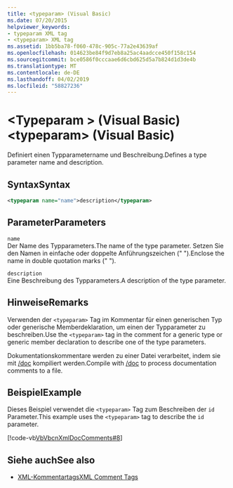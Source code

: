```yaml
---
title: <typeparam> (Visual Basic)
ms.date: 07/20/2015
helpviewer_keywords:
- typeparam XML tag
- <typeparam> XML tag
ms.assetid: 1bb5ba78-f060-478c-905c-77a2e43639af
ms.openlocfilehash: 014623be84f9d7eb8a25ac4aadcce450f158c154
ms.sourcegitcommit: bce0586f0cccaae6d6cbd625d5a7b824d1d3de4b
ms.translationtype: MT
ms.contentlocale: de-DE
ms.lasthandoff: 04/02/2019
ms.locfileid: "58827236"
---
```

# <a name="typeparam-visual-basic"></a><span data-ttu-id="a5620-102">\<Typeparam > (Visual Basic)</span><span class="sxs-lookup"><span data-stu-id="a5620-102">\<typeparam> (Visual Basic)</span></span>
<span data-ttu-id="a5620-103">Definiert einen Typparametername und Beschreibung.</span><span class="sxs-lookup"><span data-stu-id="a5620-103">Defines a type parameter name and description.</span></span>  
  
## <a name="syntax"></a><span data-ttu-id="a5620-104">Syntax</span><span class="sxs-lookup"><span data-stu-id="a5620-104">Syntax</span></span>  
  
```xml  
<typeparam name="name">description</typeparam>  
```  
  
## <a name="parameters"></a><span data-ttu-id="a5620-105">Parameter</span><span class="sxs-lookup"><span data-stu-id="a5620-105">Parameters</span></span>  
 `name`  
 <span data-ttu-id="a5620-106">Der Name des Typparameters.</span><span class="sxs-lookup"><span data-stu-id="a5620-106">The name of the type parameter.</span></span> <span data-ttu-id="a5620-107">Setzen Sie den Namen in einfache oder doppelte Anführungszeichen (" ").</span><span class="sxs-lookup"><span data-stu-id="a5620-107">Enclose the name in double quotation marks (" ").</span></span>  
  
 `description`  
 <span data-ttu-id="a5620-108">Eine Beschreibung des Typparameters.</span><span class="sxs-lookup"><span data-stu-id="a5620-108">A description of the type parameter.</span></span>  
  
## <a name="remarks"></a><span data-ttu-id="a5620-109">Hinweise</span><span class="sxs-lookup"><span data-stu-id="a5620-109">Remarks</span></span>  
 <span data-ttu-id="a5620-110">Verwenden der `<typeparam>` Tag im Kommentar für einen generischen Typ oder generische Memberdeklaration, um einen der Typparameter zu beschreiben.</span><span class="sxs-lookup"><span data-stu-id="a5620-110">Use the `<typeparam>` tag in the comment for a generic type or generic member declaration to describe one of the type parameters.</span></span>  
  
 <span data-ttu-id="a5620-111">Dokumentationskommentare werden zu einer Datei verarbeitet, indem sie mit [/doc](../../../visual-basic/reference/command-line-compiler/doc.md) kompiliert werden.</span><span class="sxs-lookup"><span data-stu-id="a5620-111">Compile with [/doc](../../../visual-basic/reference/command-line-compiler/doc.md) to process documentation comments to a file.</span></span>  
  
## <a name="example"></a><span data-ttu-id="a5620-112">Beispiel</span><span class="sxs-lookup"><span data-stu-id="a5620-112">Example</span></span>  
 <span data-ttu-id="a5620-113">Dieses Beispiel verwendet die `<typeparam>` Tag zum Beschreiben der `id` Parameter.</span><span class="sxs-lookup"><span data-stu-id="a5620-113">This example uses the `<typeparam>` tag to describe the `id` parameter.</span></span>  
  
 [!code-vb[VbVbcnXmlDocComments#8](~/samples/snippets/visualbasic/VS_Snippets_VBCSharp/VbVbcnXmlDocComments/VB/Class1.vb#8)]  
  
## <a name="see-also"></a><span data-ttu-id="a5620-114">Siehe auch</span><span class="sxs-lookup"><span data-stu-id="a5620-114">See also</span></span>

- [<span data-ttu-id="a5620-115">XML-Kommentartags</span><span class="sxs-lookup"><span data-stu-id="a5620-115">XML Comment Tags</span></span>](../../../visual-basic/language-reference/xmldoc/index.md)
